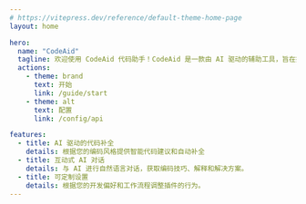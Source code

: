 ```yaml
---
# https://vitepress.dev/reference/default-theme-home-page
layout: home

hero:
  name: "CodeAid"
  tagline: 欢迎使用 CodeAid 代码助手！CodeAid 是一款由 AI 驱动的辅助工具，旨在提升您在 VSCode 和 IntelliJ IDE 中的编码体验。我们的插件帮助您实现智能代码补全、实时问题解决以及互动式 AI 对话，使您的开发过程更加顺畅和高效。
  actions:
    - theme: brand
      text: 开始
      link: /guide/start
    - theme: alt
      text: 配置
      link: /config/api

features:
  - title: AI 驱动的代码补全
    details: 根据您的编码风格提供智能代码建议和自动补全
  - title: 互动式 AI 对话
    details: 与 AI 进行自然语言对话，获取编码技巧、解释和解决方案。
  - title: 可定制设置
    details: 根据您的开发偏好和工作流程调整插件的行为。
---
```

